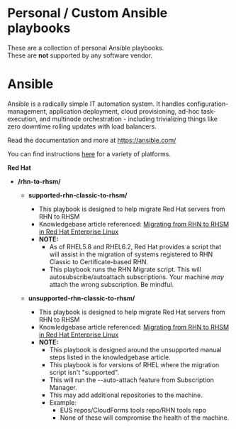# Personal / Custom Ansible playbooks

These are a collection of personal Ansible playbooks.  
These are **not** supported by any software vendor.

Ansible
=======

Ansible is a radically simple IT automation system.  It handles configuration-management, application deployment, cloud provisioning, ad-hoc task-execution, and multinode orchestration - including trivializing things like zero downtime rolling updates with load balancers.

Read the documentation and more at https://ansible.com/

You can find instructions [here](https://docs.ansible.com/ansible/intro_installation.html) for a variety of platforms.


**Red Hat**

* **/rhn-to-rhsm/**
  * **supported-rhn-classic-to-rhsm/**
    * This playbook is designed to help migrate Red Hat servers from RHN to RHSM
    * Knowledgebase article referenced: [Migrating from RHN to RHSM in Red Hat Enterprise Linux ](https://access.redhat.com/solutions/129723)
    * **NOTE:**  
      * As of RHEL5.8 and RHEL6.2, Red Hat provides a script that will assist in the migration of systems registered to RHN Classic to Certificate-based RHN.
      * This playbook runs the RHN Migrate script.  This will autosubscribe/autoattach subscriptions. Your machine _may_ attach the wrong subscription.  Be mindful.

  * **unsupported-rhn-classic-to-rhsm/**
    * This playbook is designed to help migrate Red Hat servers from RHN to RHSM
    * Knowledgebase article referenced: [Migrating from RHN to RHSM in Red Hat Enterprise Linux ](https://access.redhat.com/solutions/129723)
    * **NOTE:**  
      * This playbook is designed around the unsupported manual steps listed in the knowledgebase article.
      * This playbook is for versions of RHEL where the migration script isn't "supported".
      * This will run the --auto-attach feature from Subscription Manager.
      * This may add additional repositories to the machine.
      * Example:  
        * EUS repos/CloudForms tools repo/RHN tools repo
        * None of these will compromise the health of the machine.
